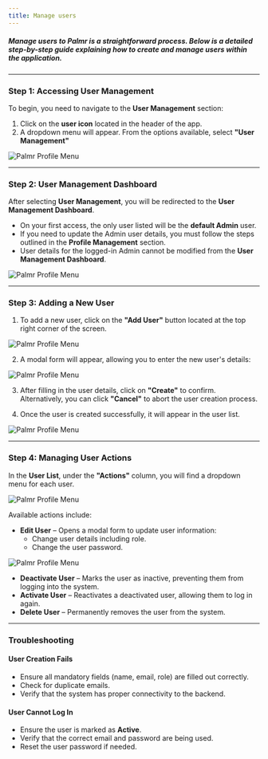 ```yaml
---
title: Manage users
---
```


##### Manage users to **Palmr** is a straightforward process. Below is a detailed step-by-step guide explaining how to create and manage users within the application.

---

### Step 1: Accessing User Management

To begin, you need to navigate to the **User Management** section:

1. Click on the **user icon** located in the header of the app.
2. A dropdown menu will appear. From the options available, select **"User Management"**

![Palmr Profile Menu](/src/assets/ui/menu.png) 

---

### Step 2: User Management Dashboard

After selecting **User Management**, you will be redirected to the **User Management Dashboard**. 

- On your first access, the only user listed will be the **default Admin** user.
- If you need to update the Admin user details, you must follow the steps outlined in the **Profile Management** section.  
- User details for the logged-in Admin cannot be modified from the **User Management Dashboard**.

![Palmr Profile Menu](/src/assets/main/users/users-management.png) 

---

### Step 3: Adding a New User

1. To add a new user, click on the **"Add User"** button located at the top right corner of the screen.

![Palmr Profile Menu](/src/assets/main/users/add-users-btn.png) 

2. A modal form will appear, allowing you to enter the new user's details:

![Palmr Profile Menu](/src/assets/main/users/add-user-modal.png) 

3. After filling in the user details, click on **"Create"** to confirm.  
   Alternatively, you can click **"Cancel"** to abort the user creation process.

4. Once the user is created successfully, it will appear in the user list.

![Palmr Profile Menu](/src/assets/main/users/new-user-table.png) 

---

### Step 4: Managing User Actions

In the **User List**, under the **"Actions"** column, you will find a dropdown menu for each user.

![Palmr Profile Menu](/src/assets/main/users/add-user-actions-dropdown.png) 


Available actions include:

- **Edit User** – Opens a modal form to update user information:
   - Change user details including role.
   - Change the user password.

![Palmr Profile Menu](/src/assets/main/users/edit-user-modal.png) 

- **Deactivate User** – Marks the user as inactive, preventing them from logging into the system.
- **Activate User** – Reactivates a deactivated user, allowing them to log in again.
- **Delete User** – Permanently removes the user from the system.


---

### Troubleshooting

#### User Creation Fails
- Ensure all mandatory fields (name, email, role) are filled out correctly.
- Check for duplicate emails.
- Verify that the system has proper connectivity to the backend.

#### User Cannot Log In
- Ensure the user is marked as **Active**.
- Verify that the correct email and password are being used.
- Reset the user password if needed.



